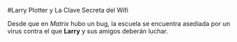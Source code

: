 #Larry Plotter y La Clave Secreta del Wifi

Desde que en *Matrix* hubo un bug, la escuela se encuentra asediada por un virus 
contra el que **Larry** y sus amigos deberán luchar.
